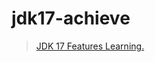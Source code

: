 # jdk17-achieve

> [JDK 17 Features Learning.](https://blog.jetbrains.com/idea/2021/09/java-17-and-intellij-idea/)

